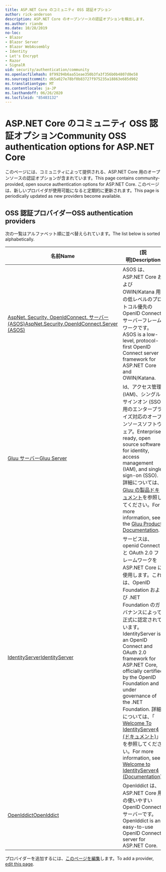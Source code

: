 ```yaml
---
title: ASP.NET Core のコミュニティ OSS 認証オプション
author: rick-anderson
description: ASP.NET Core のオープンソースの認証オプションを検出します。
ms.author: riande
ms.date: 10/28/2019
no-loc:
- Blazor
- Blazor Server
- Blazor WebAssembly
- Identity
- Let's Encrypt
- Razor
- SignalR
uid: security/authentication/community
ms.openlocfilehash: 8f99294b6aa51eae350b3fa3f356b0b4807d0e58
ms.sourcegitcommit: d65a027e78bf0b83727f975235a18863e685d902
ms.translationtype: MT
ms.contentlocale: ja-JP
ms.lasthandoff: 06/26/2020
ms.locfileid: "85403132"
---
```

# <a name="community-oss-authentication-options-for-aspnet-core"></a><span data-ttu-id="ffea9-103">ASP.NET Core のコミュニティ OSS 認証オプション</span><span class="sxs-lookup"><span data-stu-id="ffea9-103">Community OSS authentication options for ASP.NET Core</span></span>

<span data-ttu-id="ffea9-104">このページには、コミュニティによって提供される、ASP.NET Core 用のオープンソースの認証オプションが含まれています。</span><span class="sxs-lookup"><span data-stu-id="ffea9-104">This page contains community-provided, open source authentication options for ASP.NET Core.</span></span> <span data-ttu-id="ffea9-105">このページは、新しいプロバイダが使用可能になると定期的に更新されます。</span><span class="sxs-lookup"><span data-stu-id="ffea9-105">This page is periodically updated as new providers become available.</span></span>

## <a name="oss-authentication-providers"></a><span data-ttu-id="ffea9-106">OSS 認証プロバイダー</span><span class="sxs-lookup"><span data-stu-id="ffea9-106">OSS authentication providers</span></span>

<span data-ttu-id="ffea9-107">次の一覧はアルファベット順に並べ替えられています。</span><span class="sxs-lookup"><span data-stu-id="ffea9-107">The list below is sorted alphabetically.</span></span>

| <span data-ttu-id="ffea9-108">名前</span><span class="sxs-lookup"><span data-stu-id="ffea9-108">Name</span></span> | <span data-ttu-id="ffea9-109">[説明]</span><span class="sxs-lookup"><span data-stu-id="ffea9-109">Description</span></span> |
| ---- | ----------- |
| [<span data-ttu-id="ffea9-110">AspNet. Security. OpenIdConnect. サーバー (ASOS)</span><span class="sxs-lookup"><span data-stu-id="ffea9-110">AspNet.Security.OpenIdConnect.Server (ASOS)</span></span>](https://github.com/aspnet-contrib/AspNet.Security.OpenIdConnect.Server) | <span data-ttu-id="ffea9-111">ASOS は、ASP.NET Core および OWIN/Katana 用の低レベルのプロトコル優先の OpenID Connect サーバーフレームワークです。</span><span class="sxs-lookup"><span data-stu-id="ffea9-111">ASOS is a low-level, protocol-first OpenID Connect server framework for ASP.NET Core and OWIN/Katana.</span></span> |
| [<span data-ttu-id="ffea9-112">Gluu サーバー</span><span class="sxs-lookup"><span data-stu-id="ffea9-112">Gluu Server</span></span>](https://gluu.org/) | <span data-ttu-id="ffea9-113">Id、アクセス管理 (IAM)、シングルサインオン (SSO) 用のエンタープライズ対応のオープンソースソフトウェア。</span><span class="sxs-lookup"><span data-stu-id="ffea9-113">Enterprise ready, open source software for identity, access management (IAM), and single sign-on (SSO).</span></span> <span data-ttu-id="ffea9-114">詳細については、 [Gluu の製品ドキュメント](https://gluu.org/docs/)を参照してください。</span><span class="sxs-lookup"><span data-stu-id="ffea9-114">For more information, see the [Gluu Product Documentation](https://gluu.org/docs/).</span></span> |
| [<span data-ttu-id="ffea9-115">IdentityServer</span><span class="sxs-lookup"><span data-stu-id="ffea9-115">IdentityServer</span></span>](https://identityserver.io/) | <span data-ttu-id="ffea9-116">サービスは、openid Connect と OAuth 2.0 フレームワークを ASP.NET Core に使用します。これは、OpenID Foundation および .NET Foundation のガバナンスによって正式に認定されています。</span><span class="sxs-lookup"><span data-stu-id="ffea9-116">IdentityServer is an OpenID Connect and OAuth 2.0 framework for ASP.NET Core, officially certified by the OpenID Foundation and under governance of the .NET Foundation.</span></span> <span data-ttu-id="ffea9-117">詳細については、「 [Welcome To IdentityServer4 (ドキュメント)](https://identityserver4.readthedocs.io/en/latest/)」を参照してください。</span><span class="sxs-lookup"><span data-stu-id="ffea9-117">For more information, see [Welcome to IdentityServer4 (Documentation)](https://identityserver4.readthedocs.io/en/latest/).</span></span> |
| [<span data-ttu-id="ffea9-118">OpenIddict</span><span class="sxs-lookup"><span data-stu-id="ffea9-118">OpenIddict</span></span>](https://github.com/openiddict/openiddict-core) | <span data-ttu-id="ffea9-119">OpenIddict は、ASP.NET Core 用の使いやすい OpenID Connect サーバーです。</span><span class="sxs-lookup"><span data-stu-id="ffea9-119">OpenIddict is an easy-to-use OpenID Connect server for ASP.NET Core.</span></span> |

<span data-ttu-id="ffea9-120">プロバイダーを追加するには、[このページを編集](https://github.com/login?return_to=https%3A%2F%2Fgithub.com%2Faspnet%2FDocs%2Fedit%2Fmaster%2Faspnetcore%2Fsecurity%2Fauthentication%2Fcommunity.md)します。</span><span class="sxs-lookup"><span data-stu-id="ffea9-120">To add a provider, [edit this page](https://github.com/login?return_to=https%3A%2F%2Fgithub.com%2Faspnet%2FDocs%2Fedit%2Fmaster%2Faspnetcore%2Fsecurity%2Fauthentication%2Fcommunity.md).</span></span>
